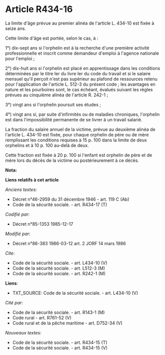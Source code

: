# Article R434-16

La limite d'âge prévue au premier alinéa de l'article L. 434-10 est fixée à seize ans. 

Cette limite d'âge est portée, selon le cas, à : 

1°) dix-sept ans si l'orphelin est à la recherche d'une première activité professionnelle et inscrit comme demandeur d'emploi
à l'agence nationale pour l'emploi ; 

2°) dix-huit ans si l'orphelin est placé en apprentissage dans les conditions déterminées par le titre Ier du livre Ier du
code du travail et si le salaire mensuel qu'il perçoit n'est pas supérieur au plafond de ressources retenu pour l'application
de l'article L. 512-3 du présent code ; les avantages en nature et les pourboires sont, le cas échéant, évalués suivant les
règles prévues au cinquième alinéa de l'article R. 242-1 ; 

3°) vingt ans si l'orphelin poursuit ses études ; 

4°) vingt ans si, par suite d'infirmités ou de maladies chroniques, l'orphelin est dans l'impossibilité permanente de se
livrer à un travail salarié. 

La fraction du salaire annuel de la victime, prévue au deuxième alinéa de l'article L. 434-10 est fixée, pour chaque orphelin
de père ou de mère remplissant les conditions requises à 15 p. 100 dans la limite de deux orphelins et à 10 p. 100 au-delà de
deux. 

Cette fraction est fixée à 20 p. 100 si l'enfant est orphelin de père et de mère lors du décès de la victime ou
postérieurement à ce décès.

**Nota:**



**Liens relatifs à cet article**

_Anciens textes_:

  - Décret n°46-2959 du 31 décembre 1946 - art. 119 C (Ab)
  - Code de la sécurité sociale. - art. R434-17 (T)

_Codifié par_:

  - Décret n°85-1353 1985-12-17

_Modifié par_:

  - Décret n°86-383 1986-03-12 art. 2 JORF 14 mars 1986

_Cite_:

  - Code de la sécurité sociale. - art. L434-10 (V)
  - Code de la sécurité sociale. - art. L512-3 (M)
  - Code de la sécurité sociale. - art. R242-1 (M)

**Liens**:

  - TXT_SOURCE: Code de la sécurité sociale. - art. L434-10 (V)

_Cité par_:

  - Code de la sécurité sociale. - art. R143-1 (M)
  - Code rural - art. R761-52 (V)
  - Code rural et de la pêche maritime - art. D752-34 (V)

_Nouveaux textes_:

  - Code de la sécurité sociale. - art. R434-15 (T)
  - Code de la sécurité sociale. - art. R434-15 (V)
